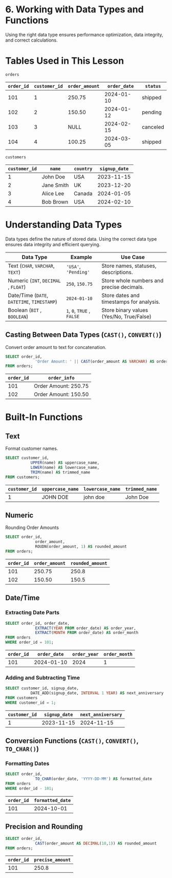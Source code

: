 # 6. Working with Data Types and Functions

Using the right data type ensures performance optimization, data integrity, and correct calculations.

# Tables Used in This Lesson

`orders`

| `order_id` | `customer_id` | `order_amount` | `order_date` | `status` |
| --- | --- | --- | --- | --- |
| 101 | 1 | 250.75 | 2024-01-10 | shipped |
| 102 | 2 | 150.50 | 2024-01-12 | pending |
| 103 | 3 | NULL | 2024-02-15 | canceled |
| 104 | 4 | 100.25 | 2024-03-05 | shipped |

`customers`

| `customer_id` | `name` | `country` | `signup_date` |
| --- | --- | --- | --- |
| 1 | John Doe | USA | 2023-11-15 |
| 2 | Jane Smith | UK | 2023-12-20 |
| 3 | Alice Lee | Canada | 2024-01-05 |
| 4 | Bob Brown | USA | 2024-02-10 |

# Understanding Data Types

Data types define the nature of stored data. Using the correct data type ensures data integrity and efficient querying.

| Data Type | Example | Use Case |
| --- | --- | --- |
| Text (`CHAR`, `VARCHAR`, `TEXT`) | `'USA'`, `'Pending'` | Store names, statuses, descriptions. |
| Numeric (`INT`, `DECIMAL` , `FLOAT`) | `250`, `150.75` | Store whole numbers and precise decimals. |
| Date/Time (`DATE`, `DATETIME`, `TIMESTAMP`) | `2024-01-10` | Store dates and timestamps for analysis. |
| Boolean (`BIT` , `BOOLEAN`) | `1`, `0`, `TRUE` , `FALSE` | Store binary values (Yes/No, True/False) |

## Casting Between Data Types (`CAST()`, `CONVERT()`)

Convert order amount to text for concatenation.

```sql
SELECT order_id,
			 'Order Amount: ' || CAST(order_amount AS VARCHAR) AS order_info
FROM orders;
```

| `order_id` | `order_info` |
| --- | --- |
| 101 | Order Amount: 250.75 |
| 102 | Order Amount: 150.50 |

# Built-In Functions

## Text

Format customer names.

```sql
SELECT customer_id,
		   UPPER(name) AS uppercase_name,
		   LOWER(name) AS lowercase_name,
		   TRIM(name) AS trimmed_name
FROM customers;
```

| `customer_id` | `uppercase_name` | `lowercase_name` | `trimmed_name` |
| --- | --- | --- | --- |
| 1 | JOHN DOE | john doe | John Doe |

## Numeric

Rounding Order Amounts

```sql
SELECT order_id,
			 order_amount,
			 ROUDN(order_amount, 1) AS rounded_amount
FROM orders;
```

| `order_id` | `order_amount` | `rounded_amount` |
| --- | --- | --- |
| 101 | 250.75 | 250.8 |
| 102 | 150.50 | 150.5 |

## Date/Time

### Extracting Date Parts

```sql
SELECT order_id, order_date,
			 EXTRACT(YEAR FROM order_date) AS order_year,
			 EXTRACT(MONTH FROM order_date) AS order_month
FROM orders
WHERE order_id = 101;
```

| `order_id` | `order_date` | `order_year` | `order_month` |
| --- | --- | --- | --- |
| 101 | 2024-01-10 | 2024 | 1 |

### Adding and Subtracting Time

```sql
SELECT customer_id, signup_date,
		   DATE_ADD(signup_date, INTERVAL 1 YEAR) AS next_anniversary
FROM customers
WHERE customer_id = 1;
```

| `customer_id` | `signup_date` | `next_anniversary` |
| --- | --- | --- |
| 1 | 2023-11-15 | 2024-11-15 |

## Conversion Functions (`CAST()`, `CONVERT()`, `TO_CHAR()`)

### Formatting Dates

```sql
SELECT order_id,
			 TO_CHAR(order_date, 'YYYY-DD-MM') AS formatted_date
FROM orders
WHERE order_id - 101;
```

| `order_id` | `formatted_date` |
| --- | --- |
| 101 | 2024-10-01 |

## Precision and Rounding

```sql
SELECT order_id,
			 CAST(order_amount AS DECIMAL(10,1)) AS rounded_amount
FROM orders;
```

| `order_id` | `precise_amount` |
| --- | --- |
| 101 | 250.8 |